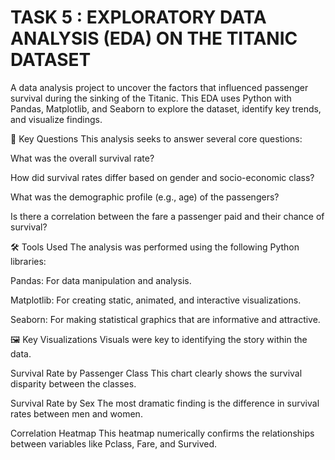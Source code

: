 # TASK 5 :  EXPLORATORY DATA ANALYSIS (EDA) ON THE TITANIC DATASET 

A data analysis project to uncover the factors that influenced passenger survival during the sinking of the Titanic. This EDA uses Python with Pandas, Matplotlib, and Seaborn to explore the dataset, identify key trends, and visualize findings.

📖 Key Questions
This analysis seeks to answer several core questions:

What was the overall survival rate?

How did survival rates differ based on gender and socio-economic class?

What was the demographic profile (e.g., age) of the passengers?

Is there a correlation between the fare a passenger paid and their chance of survival?


🛠️ Tools Used
The analysis was performed using the following Python libraries:

Pandas: For data manipulation and analysis.

Matplotlib: For creating static, animated, and interactive visualizations.

Seaborn: For making statistical graphics that are informative and attractive.

🖼️ Key Visualizations
Visuals were key to identifying the story within the data.

Survival Rate by Passenger Class
This chart clearly shows the survival disparity between the classes.

Survival Rate by Sex
The most dramatic finding is the difference in survival rates between men and women.

Correlation Heatmap
This heatmap numerically confirms the relationships between variables like Pclass, Fare, and Survived.
